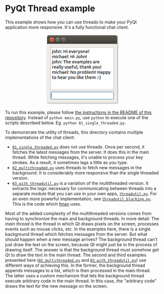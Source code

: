 # PyQt Thread example

This example shows how you can use threads to make your PyQt application more responsive. It's a fully functional chat client.

<p align="center"><img src="../screenshots/pyqt-thread-example.png" alt="PyQt Thread Example"></p>

To run this example, please follow [the instructions in the README of this repository](../../examples/README.md#running-the-examples). Instead of `python main.py`, use `python` to execute one of the scripts described below. Eg. `python 01_single_threaded.py`.

To demonstrate the utility of threads, this directory contains multiple implementations of the chat client:

 * [`01_single_threaded.py`](01_single_threaded.py) does not use threads. Once per second, it fetches the latest messages from the server. It does this in the main thread. While fetching messages, it's unable to process your key strokes. As a result, it sometimes lags a little as you type.
 * [`02_multithreaded.py`](02_multithreaded.py) uses threads to fetch new messages in the background. It is considerably more responsive than the single threaded version.
 * [`03_with_threadutil.py`](03_with_threadutil.py) is a variation of the multithreaded version. It extracts the logic necessary for communicating between threads into a separate module that you can use in your own apps, [`threadutil.py`](threadutil.py). For an even more powerful implementation, see [`threadutil_blocking.py`](threadutil_blocking.py). This is the code which [fman](https://fman.io) uses.

Most of the added complexity of the multithreaded versions comes from having to synchronize the main and background threads. In more detail: The _main thread_ is the thread in which Qt draws pixels on the screen, processes events such as mouse clicks, etc. In the examples here, there is a single background thread which fetches messages from the server. But what should happen when a new message arrives? The background thread can't just draw the text on the screen, because Qt might just be in the process of drawing itself. The answer is that the background thread must somehow get Qt to draw the text in the main thread. The second and third examples presented here ([`02_multithreaded.py`](02_multithreaded.py) and [`03_with_threadutil.py`](03_with_threadutil.py)) use different ways of achieving this. In the former, the background thread appends messages to a list, which is then processed in the main thread. The latter uses a custom mechanism that lets the background thread execute arbitrary code in the main thread. In this case, the "arbitrary code" draws the text for the new message on the screen.
